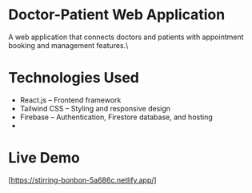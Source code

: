 # Doctor-Patient Web Application
A  web application that connects doctors and patients with appointment booking and management features.\

# Technologies Used
- React.js – Frontend framework
- Tailwind CSS – Styling and responsive design
- Firebase – Authentication, Firestore database, and hosting
- 
# Live Demo
[https://stirring-bonbon-5a686c.netlify.app/]
